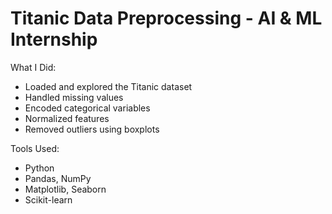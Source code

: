 # Titanic Data Preprocessing - AI & ML Internship

 What I Did:
- Loaded and explored the Titanic dataset
- Handled missing values
- Encoded categorical variables
- Normalized features
- Removed outliers using boxplots

 Tools Used:
- Python
- Pandas, NumPy
- Matplotlib, Seaborn
- Scikit-learn

